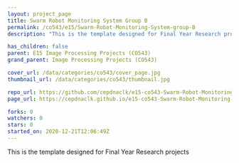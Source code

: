 ```yaml
---
layout: project_page
title: Swarm Robot Monitoring System Group B
permalink: /co543/e15/Swarm-Robot-Monitoring-System-group-B
description: "This is the template designed for Final Year Research projects"

has_children: false
parent: E15 Image Processing Projects (CO543)
grand_parent: Image Processing Projects (CO543)

cover_url: /data/categories/co543/cover_page.jpg
thumbnail_url: /data/categories/co543/thumbnail.jpg

repo_url: https://github.com/cepdnaclk/e15-co543-Swarm-Robot-Monitoring-System-group-B
page_url: https://cepdnaclk.github.io/e15-co543-Swarm-Robot-Monitoring-System-group-B

forks: 0
watchers: 0
stars: 0
started_on: 2020-12-21T12:06:49Z
---
```

This is the template designed for Final Year Research projects

